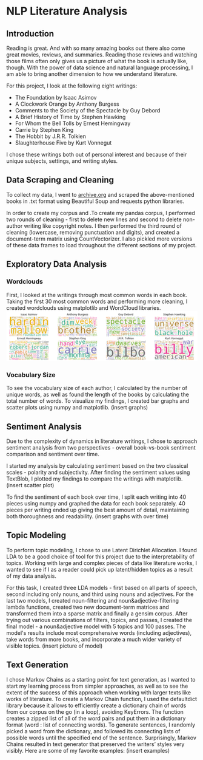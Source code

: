 # NLP Literature Analysis

## Introduction
Reading is great. And with so many amazing books out there also come great movies, reviews, and summaries. Reading those reviews and watching those films often only gives us a picture of what the book is actually like, though. With the power of data science and natural language processing, I am able to bring another dimension to how we understand literature.

For this project, I look at the following eight writings:
- The Foundation by Isaac Asimov
- A Clockwork Orange by Anthony Burgess
- Comments to the Society of the Spectacle by Guy Debord 
- A Brief History of Time by Stephen Hawking 
- For Whom the Bell Tolls by Ernest Hemingway
- Carrie by Stephen King 
- The Hobbit by J.R.R. Tolkien
- Slaughterhouse Five by Kurt Vonnegut

I chose these writings both out of personal interest and because of their unique subjects, settings, and writing styles. 

## Data Scraping and Cleaning
To collect my data, I went to [archive.org](https://archive.org/) and scraped the above-mentioned books in .txt format using Beautiful Soup and requests python libraries. 

In order to create my corpus and .To create my pandas corpus, I performed two rounds of cleaning - first to delete new lines and second to delete non-author writing like copyright notes. I then performed the third round of cleaning (lowercase, removing punctuation and digits), and created a document-term matrix using CountVectorizer. I also pickled more versions of these data frames to load throughout the different sections of my project.

## Exploratory Data Analysis

### Wordclouds
First, I looked at the writings through most common words in each book. Taking the first 30 most common words and performing more cleaning, I created wordclouds using matplotlib and WordCloud libraries. 
![alt text](https://github.com/yanapyryalina/NLP-literature-analysis/blob/master/nlp-lit-analysis-imgs/word-clouds-3.png)


### Vocabulary Size
To see the vocabulary size of each author, I calculated by the number of unique words, as well as found the length of the books by calculating the total number of words. To visualize my findings, I created bar graphs and scatter plots using numpy and matplotlib. 
(insert graphs)

## Sentiment Analysis
Due to the complexity of dynamics in literature writings, I chose to approach sentiment analysis from two perspectives - overall book-vs-book sentiment comparison and sentiment over time. 

I started my analysis by calculating sentiment based on the two classical scales - polarity and subjectivity. After finding the sentiment values using TextBlob, I plotted my findings to compare the writings with matplotlib.
(insert scatter plot)

To find the sentiment of each book over time, I split each writing into 40 pieces using numpy and graphed the data for each book separately. 40 pieces per writing ended up giving the best amount of detail, maintaining both thoroughness and readability. 
(insert graphs with over time)


## Topic Modeling
To perform topic modeling, I chose to use Latent Dirichlet Allocation. I found LDA to be a good choice of tool for this project due to the interpretability of topics. Working with large and complex pieces of data like literature works, I wanted to see if I as a reader could pick up latent/hidden topics as a result of my data analysis. 

For this task, I created three LDA models - first based on all parts of speech, second including only nouns, and third using nouns and adjectives. For the last two models, I created noun-filtering and noun&adjective-filtering lambda functions, created two new document-term matrices and transformed them into a sparse matrix and finally a gensim corpus. After trying out various combinations of filters, topics, and passes, I created the final model - a noun&adjective model with 5 topics and 100 passes. The model's results include most comprehensive words (including adjectives), take words from more books, and incorporate a much wider variety of visible topics. 
(insert picture of model)


## Text Generation
I chose Markov Chains as a starting point for text generation, as I wanted to start my learning process from simpler approaches, as well as to see the extent of the success of this approach when working with larger texts like works of literature. To create a Markov Chain function, I used the defaultdict library because it allows to efficiently create a dictionary chain of words from our corpus on the go (in a loop), avoiding KeyErrors. The function creates a zipped list of all of the word pairs and put them in a dictionary format (word : list of connecting words). To generate sentences, I randomly picked a word from the dictionary, and followed its connecting lists of possible words until the specified end of the sentence. Surprisingly, Markov Chains resulted in text generator that preserved the writers’ styles very visibly. Here are some of my favorite examples:
(insert examples)



